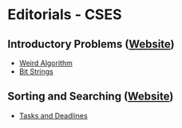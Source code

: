 # Editorials - CSES

## Introductory Problems ([Website](https://cses.fi/problemset/list/#:~:text=Introductory%20Problems))
- [Weird Algorithm](https://github.com/mariza-cy/Editorials/blob/main/CSES/Introductory%20Problems/Weird%20Algorithm.md)
- [Bit Strings](https://github.com/mariza-cy/Editorials/blob/main/CSES/Introductory%20Problems/Bit%20Strings.md)

## Sorting and Searching ([Website](https://cses.fi/problemset/list/#:~:text=Sorting%20and%20Searching))
- [Tasks and Deadlines](https://github.com/mariza-cy/Editorials/blob/main/CSES/Sorting%20and%20Searching/Tasks%20and%20Deadlines.md)
